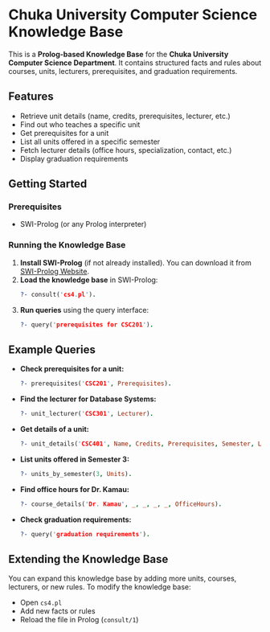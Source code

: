 # Chuka University Computer Science Knowledge Base

This is a **Prolog-based Knowledge Base** for the **Chuka University Computer Science Department**. It contains structured facts and rules about courses, units, lecturers, prerequisites, and graduation requirements.

## Features
- Retrieve unit details (name, credits, prerequisites, lecturer, etc.)
- Find out who teaches a specific unit
- Get prerequisites for a unit
- List all units offered in a specific semester
- Fetch lecturer details (office hours, specialization, contact, etc.)
- Display graduation requirements

## Getting Started
### Prerequisites
- SWI-Prolog (or any Prolog interpreter)

### Running the Knowledge Base
1. **Install SWI-Prolog** (if not already installed). You can download it from [SWI-Prolog Website](https://www.swi-prolog.org/).
2. **Load the knowledge base** in SWI-Prolog:
   ```prolog
   ?- consult('cs4.pl').
   ```
3. **Run queries** using the query interface:
   ```prolog
   ?- query('prerequisites for CSC201').
   ```

## Example Queries
- **Check prerequisites for a unit:**
  ```prolog
  ?- prerequisites('CSC201', Prerequisites).
  ```
- **Find the lecturer for Database Systems:**
  ```prolog
  ?- unit_lecturer('CSC301', Lecturer).
  ```
- **Get details of a unit:**
  ```prolog
  ?- unit_details('CSC401', Name, Credits, Prerequisites, Semester, Lecturer).
  ```
- **List units offered in Semester 3:**
  ```prolog
  ?- units_by_semester(3, Units).
  ```
- **Find office hours for Dr. Kamau:**
  ```prolog
  ?- course_details('Dr. Kamau', _, _, _, _, OfficeHours).
  ```
- **Check graduation requirements:**
  ```prolog
  ?- query('graduation requirements').
  ```

## Extending the Knowledge Base
You can expand this knowledge base by adding more units, courses, lecturers, or new rules. To modify the knowledge base:
- Open `cs4.pl`
- Add new facts or rules
- Reload the file in Prolog (`consult/1`)



